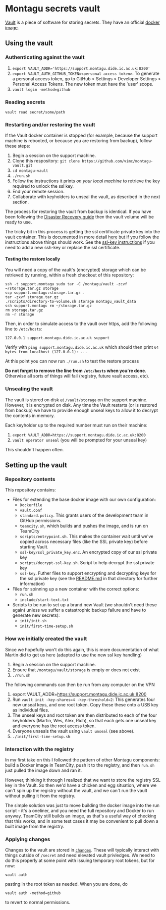 # Montagu secrets vault 

[Vault](https://www.vaultproject.io/) is a piece of software for storing secrets. They have an official [docker image](https://hub.docker.com/_/vault/).

## Using the vault

### Authenticating against the vault
1. `export VAULT_ADDR='https://support.montagu.dide.ic.ac.uk:8200'`
2. `export VAULT_AUTH_GITHUB_TOKEN=<personal access token>`. To generate a 
   personal access token, go to GitHub > Settings > Developer Settings > Personal Access Tokens. The
   new token must have the 'user' scope.
3. `vault login -method=github`

### Reading secrets

```
vault read secret/some/path
```

### Restarting and/or restoring the vault

If the Vault docker container is stopped (for example, because the support 
machine is rebooted, or because you are restoring from backup), follow these steps:

1. Begin a session on the support machine.
2. Clone this respository: `git clone https://github.com/vimc/montagu-vault.git`
3. `cd montagu-vault`
4. `./run.sh`
5. Follow the instructions it prints *on your local machine* to retrieve the key required to unlock the ssl key.
6. End your remote session.
7. Collaborate with keyholders to unseal the vault, as described in the next
   section.

The process for restoring the vault from backup is identical.  If you have been following the [Disaster Recovery guide](https://github.com/vimc/montagu/tree/master/docs/DisasterRecovery.md) then the vault volume will be ready to use.

The tricky bit in this process is getting the ssl certificate private key into the vault container.  This is documented in more detail [here](ssl-key/README.md) but if you follow the instructions above things should work.  See the [ssl-key instructions](ssl-key/README.md) if you need to add a new ssh-key or replace the ssl certificate.

#### Testing the restore locally

You will need a copy of the vault's (encrypted) storage which can be retrieved by running, within a fresh checkout of this repository:

```
ssh -t support.montagu sudo tar -C /montagu/vault -zcvf ~/storage.tar.gz storage
scp support.montagu:storage.tar.gz .
tar -zxvf storage.tar.gz
./scripts/directory-to-volume.sh storage montagu_vault_data
ssh support.montagu rm ~/storage.tar.gz
rm storage.tar.gz
rm -r storage
```

Then, in order to simulate access to the vault over https, add the following line to `/etc/hosts`:

```
127.0.0.1 support.montagu.dide.ic.ac.uk support
```

Verify with `ping support.montagu.dide.ic.ac.uk` which should then print `64 bytes from localhost (127.0.0.1): ...`

At this point you can now run `./run.sh` to test the restore process

**Do not forget to remove the line from `/etc/hosts` when you're done**.  Otherwise all sorts of things will fail (registry, future vault access, etc).

### Unsealing the vault

The vault is stored on disk at `/vault/storage` on the support machine. However,
it is encrypted on disk. Any time the Vault restarts (or is restored from 
backup) we have to provide enough unseal keys to allow it to decrypt the 
contents in memory.

Each keyholder up to the required number must run on their machine:

1. `export VAULT_ADDR=https://support.montagu.dide.ic.ac.uk:8200`
2. `vault operator unseal` (you will be prompted for your unseal key)

This shouldn't happen often.

## Setting up the vault

### Repository contents

This repository contains:

* Files for extending the base docker image with our own configuration:
    - `Dockerfile`
    - `vault.conf`
    - `standard.policy`. This grants users of the development team in GitHub
      permissions.
    - `teamcity.sh`, which builds and pushes the image, and is run on TeamCity
    - `scripts/entrypoint.sh`. This makes the container wait until we've copied
      across necessary files (like the SSL private key) before starting Vault.
    - `ssl-key/ssl_private_key.enc`. An encrypted copy of our ssl private key
    - `scripts/decrypt-ssl-key.sh`.  Script to help decrypt the ssl private key
    - `ssl-key`. Futher files to support encrypting and decrypting keys for the ssl private key (see the [README.md](ssl-key/README.md) in that directory for further information)
* Files for spinning up a new container with the correct options:
    - `run.sh`
    - `include/start-text.txt`
* Scripts to be run to set up a brand new Vault (we shouldn't need these again)
  unless we suffer a catastrophic backup failure and have to generate new 
  secrets):
    - `init/init.sh`
    - `init/first-time-setup.sh`

### How we initially created the vault

Since we hopefully won't do this again, this is more documentation of what 
Martin did to get us here (adapted to use the new ssl key handling)

1. Begin a session on the support machine.
1. Ensure that `/montagu/vault/storage` is empty or does not exist
1. `./run.sh`

The following commands can then be run from any computer on the VPN

1. export VAULT_ADDR=https://support.montagu.dide.ic.ac.uk:8200
1. Run `vault init -key-shares=4 -key-threshold=2`: This generates four new unseal keys, and one root token. Copy these these onto a USB key as individual files.
1. The unseal keys and root token are then distributed to each of the four
   keyholders (Martin, Wes, Alex, Rich), so that each gets one unseal key
    and everyone has the root access token.
1. Everyone unseals the vault using `vault unseal` (see above).
1. `./init/first-time-setup.sh`

### Interaction with the registry

In my first take on this I followed the pattern of other Montagu components:
build a Docker image in TeamCity, push it to the registry, and then `run.sh`
just pulled the image down and ran it.

However, thinking it through I realized that we want to store the registry
SSL key in the Vault. So then we'd have a chicken and egg situation, where
we can't spin up the registry without the vault, and we can't run the vault
without pulling it from the registry.

The simple solution was just to move building the docker image into the
run script - it's a oneliner, and you need the full repository and Docker
to run anyway. TeamCity still builds an image, as that's a useful way of
checking that this works, and in some test cases it may be convenient to
pull down a built image from the registry.

### Applying changes

Changes to the vault are stored in [`changes`](changes).  These will typically interact with things outside of `/secret` and need elevated vault privledges.  We need to do this properly at some point with issuing temporary root tokens, but for now:

```
vault auth
```

pasting in the root token as needed.  When you are done, do

```
vault auth -method=github
```

to revert to normal permissions.
